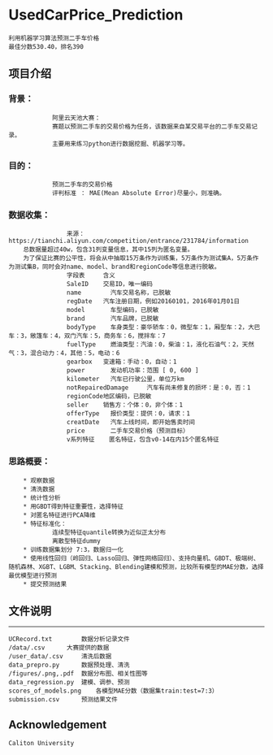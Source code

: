 # UsedCarPrice_Prediction
    利用机器学习算法预测二手车价格
    最佳分数530.40，排名390

## 项目介绍
### 背景：
				阿里云天池大赛：
				赛题以预测二手车的交易价格为任务，该数据来自某交易平台的二手车交易记录。
				主要用来练习python进行数据挖掘、机器学习等。
### 目的：
				预测二手车的交易价格
				评判标准 ： MAE(Mean Absolute Error)尽量小，则准确。
### 数据收集：
					来源：https://tianchi.aliyun.com/competition/entrance/231784/information
        总数据量超过40w，包含31列变量信息，其中15列为匿名变量。
        为了保证比赛的公平性，将会从中抽取15万条作为训练集，5万条作为测试集A，5万条作为测试集B，同时会对name、model、brand和regionCode等信息进行脱敏。
					字段表	    含义
					SaleID	  交易ID，唯一编码
					name	    汽车交易名称，已脱敏
					regDate	  汽车注册日期，例如20160101，2016年01月01日
					model	    车型编码，已脱敏
					brand	    汽车品牌，已脱敏
					bodyType	车身类型：豪华轿车：0，微型车：1，厢型车：2，大巴车：3，敞篷车：4，双门汽车：5，商务车：6，搅拌车：7
					fuelType	燃油类型：汽油：0，柴油：1，液化石油气：2，天然气：3，混合动力：4，其他：5，电动：6
					gearbox	  变速箱：手动：0，自动：1
					power	    发动机功率：范围 [ 0, 600 ]
					kilometer	汽车已行驶公里，单位万km
					notRepairedDamage	  汽车有尚未修复的损坏：是：0，否：1
					regionCode地区编码，已脱敏
					seller	  销售方：个体：0，非个体：1
					offerType	报价类型：提供：0，请求：1
					creatDate	汽车上线时间，即开始售卖时间
					price	    二手车交易价格（预测目标）
					v系列特征	 匿名特征，包含v0-14在内15个匿名特征
### 思路概要：
        * 观察数据
        * 清洗数据
        * 统计性分析
        * 用GBDT得到特征重要性，选择特征
        * 对匿名特征进行PCA降维
        * 特征标准化：
				连续型特征quantile转换为近似正太分布
				离散型特征dummy
        * 训练数据集划分 7:3，数据归一化
        * 使用线性回归（岭回归、Lasso回归、弹性网络回归）、支持向量机、GBDT、极端树、随机森林、XGBT、LGBM、Stacking、Blending建模和预测，比较所有模型的MAE分数，选择最优模型进行预测
        * 提交预测结果
        
## 文件说明
---
	UCRecord.txt		数据分析记录文件
	/data/.csv		大赛提供的数据
	/user_data/.csv		清洗后数据
	data_prepro.py		数据预处理、清洗
	/figures/.png,.pdf	数据分布图、相关性图等
	data_regression.py	建模、调参、预测
	scores_of_models.png	各模型MAE分数（数据集train:test=7:3）
	submission.csv		预测结果文件
## Acknowledgement
	Caliton University
